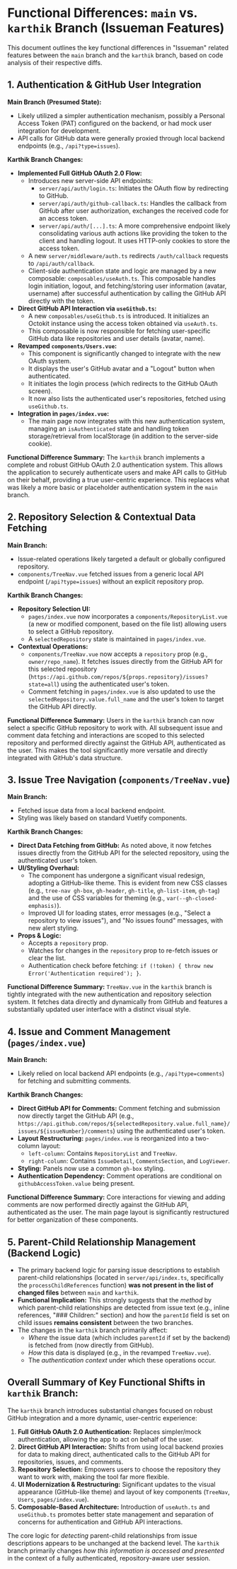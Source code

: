 # Functional Differences: `main` vs. `karthik` Branch (Issueman Features)

This document outlines the key functional differences in "Issueman" related features between the `main` branch and the `karthik` branch, based on code analysis of their respective diffs.

## 1. Authentication & GitHub User Integration

**Main Branch (Presumed State):**
- Likely utilized a simpler authentication mechanism, possibly a Personal Access Token (PAT) configured on the backend, or had mock user integration for development.
- API calls for GitHub data were generally proxied through local backend endpoints (e.g., `/api?type=issues`).

**Karthik Branch Changes:**
- **Implemented Full GitHub OAuth 2.0 Flow:**
    - Introduces new server-side API endpoints:
        - `server/api/auth/login.ts`: Initiates the OAuth flow by redirecting to GitHub.
        - `server/api/auth/github-callback.ts`: Handles the callback from GitHub after user authorization, exchanges the received code for an access token.
        - `server/api/auth/[...].ts`: A more comprehensive endpoint likely consolidating various auth actions like providing the token to the client and handling logout. It uses HTTP-only cookies to store the access token.
    - A new `server/middleware/auth.ts` redirects `/auth/callback` requests to `/api/auth/callback`.
    - Client-side authentication state and logic are managed by a new composable: `composables/useAuth.ts`. This composable handles login initiation, logout, and fetching/storing user information (avatar, username) after successful authentication by calling the GitHub API directly with the token.
- **Direct GitHub API Interaction via `useGithub.ts`:**
    - A new `composables/useGithub.ts` is introduced. It initializes an Octokit instance using the access token obtained via `useAuth.ts`.
    - This composable is now responsible for fetching user-specific GitHub data like repositories and user details (avatar, name).
- **Revamped `components/Users.vue`:**
    - This component is significantly changed to integrate with the new OAuth system.
    - It displays the user's GitHub avatar and a "Logout" button when authenticated.
    - It initiates the login process (which redirects to the GitHub OAuth screen).
    - It now also lists the authenticated user's repositories, fetched using `useGithub.ts`.
- **Integration in `pages/index.vue`:**
    - The main page now integrates with this new authentication system, managing an `isAuthenticated` state and handling token storage/retrieval from localStorage (in addition to the server-side cookie).

**Functional Difference Summary:**
The `karthik` branch implements a complete and robust GitHub OAuth 2.0 authentication system. This allows the application to securely authenticate users and make API calls to GitHub on their behalf, providing a true user-centric experience. This replaces what was likely a more basic or placeholder authentication system in the `main` branch.

## 2. Repository Selection & Contextual Data Fetching

**Main Branch:**
- Issue-related operations likely targeted a default or globally configured repository.
- `components/TreeNav.vue` fetched issues from a generic local API endpoint (`/api?type=issues`) without an explicit repository prop.

**Karthik Branch Changes:**
- **Repository Selection UI:**
    - `pages/index.vue` now incorporates a `components/RepositoryList.vue` (a new or modified component, based on the file list) allowing users to select a GitHub repository.
    - A `selectedRepository` state is maintained in `pages/index.vue`.
- **Contextual Operations:**
    - `components/TreeNav.vue` now accepts a `repository` prop (e.g., `owner/repo_name`). It fetches issues directly from the GitHub API for this selected repository (`https://api.github.com/repos/${props.repository}/issues?state=all`) using the authenticated user's token.
    - Comment fetching in `pages/index.vue` is also updated to use the `selectedRepository.value.full_name` and the user's token to target the GitHub API directly.

**Functional Difference Summary:**
Users in the `karthik` branch can now select a specific GitHub repository to work with. All subsequent issue and comment data fetching and interactions are scoped to this selected repository and performed directly against the GitHub API, authenticated as the user. This makes the tool significantly more versatile and directly integrated with GitHub's data structure.

## 3. Issue Tree Navigation (`components/TreeNav.vue`)

**Main Branch:**
- Fetched issue data from a local backend endpoint.
- Styling was likely based on standard Vuetify components.

**Karthik Branch Changes:**
- **Direct Data Fetching from GitHub:** As noted above, it now fetches issues directly from the GitHub API for the selected repository, using the authenticated user's token.
- **UI/Styling Overhaul:**
    - The component has undergone a significant visual redesign, adopting a GitHub-like theme. This is evident from new CSS classes (e.g., `tree-nav gh-box`, `gh-header`, `gh-title`, `gh-list-item`, `gh-tag`) and the use of CSS variables for theming (e.g., `var(--gh-closed-emphasis)`).
    - Improved UI for loading states, error messages (e.g., "Select a repository to view issues"), and "No issues found" messages, with new alert styling.
- **Props & Logic:**
    - Accepts a `repository` prop.
    - Watches for changes in the `repository` prop to re-fetch issues or clear the list.
    - Authentication check before fetching: `if (!token) { throw new Error('Authentication required'); }`.

**Functional Difference Summary:**
`TreeNav.vue` in the `karthik` branch is tightly integrated with the new authentication and repository selection system. It fetches data directly and dynamically from GitHub and features a substantially updated user interface with a distinct visual style.

## 4. Issue and Comment Management (`pages/index.vue`)

**Main Branch:**
- Likely relied on local backend API endpoints (e.g., `/api?type=comments`) for fetching and submitting comments.

**Karthik Branch Changes:**
- **Direct GitHub API for Comments:** Comment fetching and submission now directly target the GitHub API (e.g., `https://api.github.com/repos/${selectedRepository.value.full_name}/issues/${issueNumber}/comments`) using the authenticated user's token.
- **Layout Restructuring:** `pages/index.vue` is reorganized into a two-column layout:
    - `left-column`: Contains `RepositoryList` and `TreeNav`.
    - `right-column`: Contains `IssueDetail`, `CommentsSection`, and `LogViewer`.
- **Styling:** Panels now use a common `gh-box` styling.
- **Authentication Dependency:** Comment operations are conditional on `githubAccessToken.value` being present.

**Functional Difference Summary:**
Core interactions for viewing and adding comments are now performed directly against the GitHub API, authenticated as the user. The main page layout is significantly restructured for better organization of these components.

## 5. Parent-Child Relationship Management (Backend Logic)

- The primary backend logic for parsing issue descriptions to establish parent-child relationships (located in `server/api/index.ts`, specifically the `processChildReferences` function) **was not present in the list of changed files** between `main` and `karthik`.
- **Functional Implication:** This strongly suggests that the *method* by which parent-child relationships are detected from issue text (e.g., inline references, "### Children:" section) and how the `parentId` field is set on child issues **remains consistent** between the two branches.
- The changes in the `karthik` branch primarily affect:
    - *Where* the issue data (which includes `parentId` if set by the backend) is fetched from (now directly from GitHub).
    - *How* this data is displayed (e.g., in the revamped `TreeNav.vue`).
    - The *authentication context* under which these operations occur.

## Overall Summary of Key Functional Shifts in `karthik` Branch:

The `karthik` branch introduces substantial changes focused on robust GitHub integration and a more dynamic, user-centric experience:

1.  **Full GitHub OAuth 2.0 Authentication:** Replaces simpler/mock authentication, allowing the app to act on behalf of the user.
2.  **Direct GitHub API Interaction:** Shifts from using local backend proxies for data to making direct, authenticated calls to the GitHub API for repositories, issues, and comments.
3.  **Repository Selection:** Empowers users to choose the repository they want to work with, making the tool far more flexible.
4.  **UI Modernization & Restructuring:** Significant updates to the visual appearance (GitHub-like theme) and layout of key components (`TreeNav`, `Users`, `pages/index.vue`).
5.  **Composable-Based Architecture:** Introduction of `useAuth.ts` and `useGithub.ts` promotes better state management and separation of concerns for authentication and GitHub API interactions.

The core logic for *detecting* parent-child relationships from issue descriptions appears to be unchanged at the backend level. The `karthik` branch primarily changes *how this information is accessed and presented* in the context of a fully authenticated, repository-aware user session.
